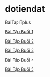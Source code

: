 ﻿# dotiendat
BaiTapITplus

  <a href="https://dtdat1998.github.io/dotiendat/BTBuoi1/BTb1.html" target="blank">Bài Tập Buổi 1</a>


  <a href="https://dtdat1998.github.io/dotiendat/BTBuoi2/BT1_2.html" target="blank">Bài Tập Buổi 2</a>


  <a href="https://dtdat1998.github.io/dotiendat/BTBuoi3" target="blank">Bài Tập Buổi 3</a>


  <a href="https://dtdat1998.github.io/dotiendat/BTBuoi4" target="blank">Bài Tập Buổi 4</a>


  <a href="https://dtdat1998.github.io/dotiendat/BTBuoi5/index.html" target="blank">Bài Tập Buổi 5</a>

